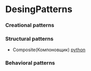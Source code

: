 # DesingPatterns

### Creational patterns

### Structural patterns
- Composite(Компоновщик) [python](https://github.com/arcanrun/DesingPatterns/blob/master/structural/Composite.py)


### Behavioral patterns
